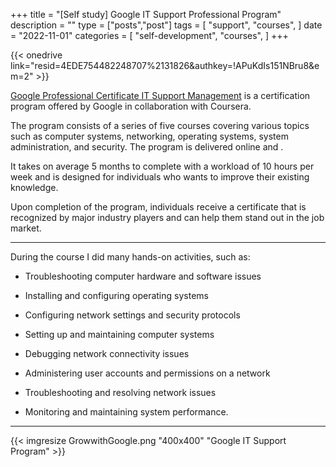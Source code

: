+++
title = "[Self study] Google IT Support Professional Program"
description = ""
type = ["posts","post"]
tags = [
    "support",
    "courses",
]
date = "2022-11-01"
categories = [
    "self-development",
    "courses",
]
+++

{{< onedrive link="resid=4EDE754482248707%2131826&authkey=!APuKdIs151NBru8&em=2" >}}

[Google Professional Certificate IT Support Management](https://www.coursera.org/specializations/soporte-de-tecnologias-de-informacion-google) is a certification program offered by Google in collaboration with Coursera. 

The program consists of a series of five courses covering various topics such as computer systems, networking, operating systems, system administration, and security. The program is delivered online and . 

It takes on average 5 months to complete with a workload of 10 hours per week and is designed for individuals who wants to improve their existing knowledge.

Upon completion of the program, individuals receive a certificate that is recognized by major industry players and can help them stand out in the job market.

------------------------

During the course I did many hands-on activities, such as:

* Troubleshooting computer hardware and software issues

* Installing and configuring operating systems

* Configuring network settings and security protocols

* Setting up and maintaining computer systems

* Debugging network connectivity issues

* Administering user accounts and permissions on a network

* Troubleshooting and resolving network issues

* Monitoring and maintaining system performance.
------------------------
{{< imgresize GrowwithGoogle.png "400x400" "Google IT Support Program" >}}
